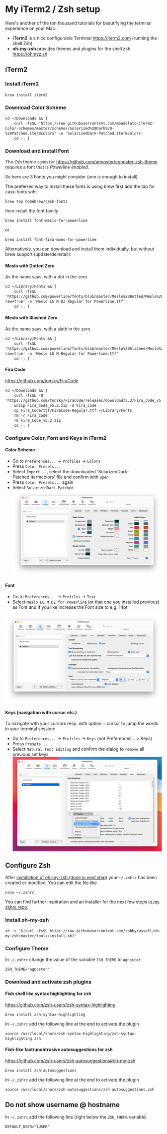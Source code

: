 # My iTerm2 / Zsh setup

Here's another of the ten thousand tutorials for beautifying the terminal experience on your Mac.

* **iTerm2** is a nice configurable Terminal https://iterm2.com (running the shell Zsh)
* **oh-my-zsh** provides themes and plugins for the shell zsh https://ohmyz.sh

##  iTerm2
###  Install iTerm2
```
brew install iterm2
```

###  Download Color Scheme
```
cd ~/Downloads && {
    curl -fsSL 'https://raw.githubusercontent.com/mbadolato/iTerm2-Color-Schemes/master/schemes/Solarized%20Dark%20-%20Patched.itermcolors' -o 'SolarizedDark-Patched.itermcolors'
    cd -; }
```

###  Download and install Font
The Zsh theme `agnoster` https://github.com/agnoster/agnoster-zsh-theme requires a font that is *Powerline enabled*.

So here are 3 Fonts you might consider (one is enough to install).

The preferred way to install these fonts is using brew
first add the tap for cask-fonts wiht
```
brew tap homebrew/cask-fonts
```

then install the font family

```
brew install font-meslo-for-powerline
```

or

```
brew install font-fira-mono-for-powerline
```

Alternatively, you can download and install them individually, but without brew support (update/deinstall):

####  Meslo with Dotted Zero

As the name says, with a dot in the zero.

```
cd ~/Library/Fonts && {
    curl -fsSL 'https://github.com/powerline/fonts/blob/master/Meslo%20Dotted/Meslo%20LG%20M%20DZ%20Regular%20for%20Powerline.ttf?raw=true' -o 'Meslo LG M DZ Regular for Powerline.ttf'
    cd -; }
```

####  Meslo with Slashed Zero

As the name says, with a slath in the zero.

```
cd ~/Library/Fonts && {
    curl -fsSL 'https://github.com/powerline/fonts/blob/master/Meslo%20Slashed/Meslo%20LG%20M%20Regular%20for%20Powerline.ttf?raw=true' -o 'Meslo LG M Regular for Powerline.ttf'
    cd -; }
```

####  Fira Code
https://github.com/tonsky/FiraCode
```
cd ~/Downloads && {
    curl -fsSL -O 'https://github.com/tonsky/FiraCode/releases/download/5.2/Fira_Code_v5.2.zip'
    unzip Fira_Code_v5.2.zip -d Fira_Code
    cp Fira_Code/ttf/FiraCode-Regular.ttf ~/Library/Fonts
    rm -r Fira_Code
    rm Fira_Code_v5.2.zip
    cd -; }
```

###  Configure Color, Font and Keys in iTerm2
####  Color Scheme
- Go to `Preferences...` -> `Profiles` -> `Colors`
- Press `Color Presets...`
- Select `Import...`, select the downloaded 'SolarizedDark-Patched.itermcolors' file and confirm with `Open`
- Press `Color Presets...` again
- Select `SolarizedDark-Patched`
![Preferences Profiles Colors](assets/2021-09-20-iterm2-preferences-profiles-colors.png)

####  Font
- Go to `Preferences...` -> `Profiles` -> `Text`
- Select `Meslo LG M DZ for Powerline` (or that one you installed [previous](#download-and-install-font)) as Font and if you like increase the Font size to e.g. 14pt

![Preferences Profiles Text](assets/2021-09-20-iterm2-preferences-profiles-text.png)

####  Keys (navigation with cursor etc.)
To navigate with your cursors resp. with option + cursor to jump the words in your terminal session:

- Go to `Preferences...` -> `Profiles` -> `Keys` (not Preferences... > Keys)
- Press `Presets...`
- Select `Natural Text Editing` and confirm the dialog to `remove` all previous set keys
![Preferences Profiles Keys](assets/2021-09-20-iterm2-preferences-profiles-keys.png)

##  Configure Zsh
After [installation of oh-my-zsh (done in next step)](#install-oh-my-zsh) your `~/.zshrc` has been created or modified.
You can edit the file like

```
nano ~/.zshrc
```

You can find further inspiration and an installer for the next few steps [in my zshrc repo](https://github.com/jschuster/zshrc).

###  Install oh-my-zsh

```
sh -c "$(curl -fsSL https://raw.githubusercontent.com/robbyrussell/oh-my-zsh/master/tools/install.sh)"
```

###  Configure Theme
In `~/.zshrc` change the value of the variable `ZSH_THEME` to `agnoster`
```
ZSH_THEME="agnoster"
```

###  Download and activate zsh plugins
####  Fish shell like syntax highlighting for zsh
https://github.com/zsh-users/zsh-syntax-highlighting
```
brew install zsh-syntax-highlighting
```

In `~/.zshrc` add the following line at the end to activate the plugin
```
source /usr/local/share/zsh-syntax-highlighting/zsh-syntax-highlighting.zsh
```

####  Fish-like fast/unobtrusive autosuggestions for zsh
https://github.com/zsh-users/zsh-autosuggestions#oh-my-zsh
```
brew install zsh-autosuggestions
```

In `~/.zshrc` add the following line at the end to activate the plugin
```
source /usr/local/share/zsh-autosuggestions/zsh-autosuggestions.zsh
```

## Do not show username @ hostname
In `~/.zshrc` add the following line (right below the `ZSH_THEME` variable)
```
DEFAULT_USER="$USER"
```

